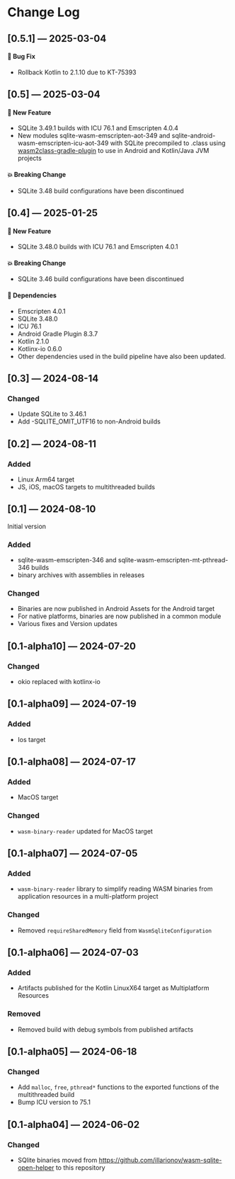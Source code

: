# Change Log

## [0.5.1] — 2025-03-04

#### 🐛 Bug Fix

- Rollback Kotlin to 2.1.10 due to  KT-75393

## [0.5] — 2025-03-04

#### 🚀 New Feature

- SQLite 3.49.1 builds with ICU 76.1 and Emscripten 4.0.4
- New modules sqlite-wasm-emscripten-aot-349 and sqlite-android-wasm-emscripten-icu-aot-349 with SQLite precompiled to .class using [wasm2class-gradle-plugin](https://github.com/illarionov/wasm2class-gradle-plugin) to use in Android and Kotlin/Java JVM projects

#### 💥 Breaking Change

- SQLite 3.48 build configurations have been discontinued

## [0.4] — 2025-01-25

#### 🚀 New Feature

- SQLite 3.48.0 builds with ICU 76.1 and Emscripten 4.0.1

#### 💥 Breaking Change

- SQLite 3.46 build configurations have been discontinued

#### 🤖 Dependencies

- Emscripten 4.0.1
- SQLite 3.48.0
- ICU 76.1
- Android Gradle Plugin 8.3.7
- Kotlin 2.1.0
- Kotlinx-io 0.6.0
- Other dependencies used in the build pipeline have also been updated.

## [0.3] — 2024-08-14

### Changed

- Update SQLite to 3.46.1
- Add -SQLITE_OMIT_UTF16 to non-Android builds

## [0.2] — 2024-08-11

### Added

- Linux Arm64 target
- JS, iOS, macOS targets to multithreaded builds

## [0.1] — 2024-08-10

Initial version

### Added

- sqlite-wasm-emscripten-346 and sqlite-wasm-emscripten-mt-pthread-346 builds
- binary archives with assemblies in releases

### Changed

- Binaries are now published in Android Assets for the Android target 
- For native platforms, binaries are now published in a common module
- Various fixes and Version updates

## [0.1-alpha10] — 2024-07-20

### Changed

- okio replaced with kotlinx-io

## [0.1-alpha09] — 2024-07-19

### Added

- Ios target

## [0.1-alpha08] — 2024-07-17

### Added

- MacOS target

### Changed

- `wasm-binary-reader` updated for MacOS target

## [0.1-alpha07] — 2024-07-05

### Added

- `wasm-binary-reader` library to simplify reading WASM binaries from application resources in a multi-platform project

### Changed

- Removed `requireSharedMemory` field from `WasmSqliteConfiguration`

## [0.1-alpha06] — 2024-07-03

### Added

- Artifacts published for the Kotlin LinuxX64 target as Multiplatform Resources

### Removed

- Removed build with debug symbols from published artifacts 

## [0.1-alpha05] — 2024-06-18

### Changed

- Add `malloc`, `free`, `pthread*` functions to the exported functions of the multithreaded build
- Bump ICU version to 75.1

## [0.1-alpha04] — 2024-06-02

### Changed

- SQlite binaries moved from https://github.com/illarionov/wasm-sqlite-open-helper to this repository
